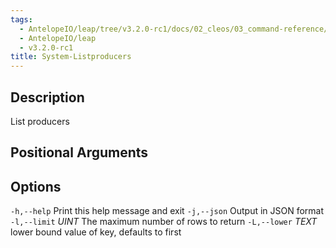 ```yaml
---
tags:
  - AntelopeIO/leap/tree/v3.2.0-rc1/docs/02_cleos/03_command-reference/system/system-listproducers.md
  - AntelopeIO/leap
  - v3.2.0-rc1
title: System-Listproducers
---
```

## Description

List producers

## Positional Arguments

## Options

`-h,--help`                   Print this help message and exit
`-j,--json`                   Output in JSON format
`-l,--limit` _UINT_             The maximum number of rows to return
`-L,--lower` _TEXT_             lower bound value of key, defaults to first

